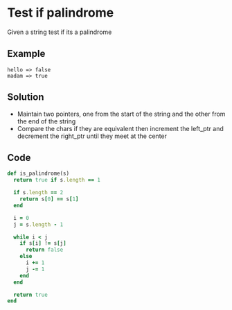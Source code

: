 # Test if palindrome
Given a string test if its a palindrome

## Example
```
hello => false
madam => true
```

## Solution
- Maintain two pointers, one from the start of the string and the other from the end of the string
- Compare the chars if they are equivalent then increment the left_ptr and decrement the right_ptr until they meet at the center

## Code
```ruby
def is_palindrome(s)
  return true if s.length == 1

  if s.length == 2
    return s[0] == s[1]
  end

  i = 0
  j = s.length - 1

  while i < j
    if s[i] != s[j]
      return false
    else
      i += 1
      j -= 1
    end
  end

  return true
end
```
